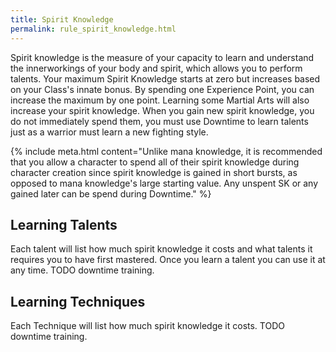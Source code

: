 ```yaml
---
title: Spirit Knowledge
permalink: rule_spirit_knowledge.html
---
```


Spirit knowledge is the measure of your capacity to learn and understand the innerworkings of your body and spirit, which allows you to perform talents. Your maximum Spirit Knowledge starts at zero but increases based on your Class's innate bonus. By spending one Experience Point, you can increase the maximum by one point. Learning some Martial Arts will also increase your spirit knowledge. When you gain new spirit knowledge, you do not immediately spend them, you must use Downtime to learn talents just as a warrior must learn a new fighting style.

{% include meta.html content="Unlike mana knowledge, it is recommended that you allow a character to spend all of their spirit knowledge during character creation since spirit knowledge is gained in short bursts, as opposed to mana knowledge's large starting value. Any unspent SK or any gained later can be spend during Downtime." %}

## Learning Talents

Each talent will list how much spirit knowledge it costs and what talents it requires you to have first mastered. Once you learn a talent you can use it at any time.
TODO downtime training.

## Learning Techniques

Each Technique will list how much spirit knowledge it costs.
TODO downtime training.